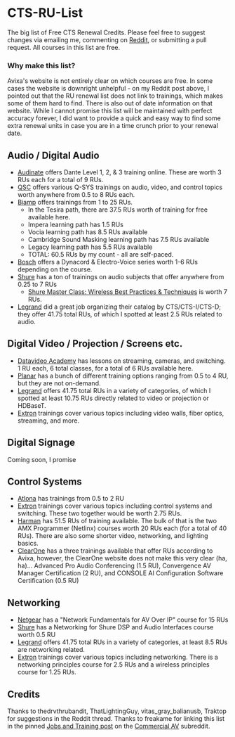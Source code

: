 # CTS-RU-List
The big list of Free CTS Renewal Credits. Please feel free to suggest changes via emailing me, commenting on [Reddit](https://www.reddit.com/r/CommercialAV/comments/11mxk3d/hit_me_with_your_favorite_cts_renewal_unit/), or submitting a pull request. All courses in this list are free.

### Why make this list?
Avixa's website is not entirely clear on which courses are free. In some cases the website is downright unhelpful - on my Reddit post above, I pointed out that the RU renewal list does not link to trainings, which makes some of them hard to find. There is also out of date information on that website. While I cannot promise this list will be maintained with perfect accuracy forever, I did want to provide a quick and easy way to find some extra renewal units in case you are in a time crunch prior to your renewal date.

## Audio / Digital Audio 
* [Audinate](https://audinate.talentlms.com/dashboard) offers Dante Level 1, 2, & 3 training online. These are worth 3 RUs each for a total of 9 RUs.
* [QSC](https://training.qsc.com/) offers various Q-SYS trainings on audio, video, and control topics worth anywhere from 0.5 to 8 RUs each.
* [Biamp](http://training.biamp.com/) offers trainings from 1 to 25 RUs. 
  * In the Tesira path, there are 37.5 RUs worth of training for free available here.
  * Impera learning path has 1.5 RUs
  * Vocia learning path has 8.5 RUs available
  * Cambridge Sound Masking learning path has 7.5 RUs available
  * Legacy learning path has 5.5 RUs available
  * TOTAL: 60.5 RUs by my count - all are self-paced. 
* [Bosch](https://academy.boschsecurity.com/sui/catalog/43171) offers a Dynacord & Electro-Voice series worth 1-6 RUs depending on the course.
* [Shure](sai.training.shure.com) has a ton of trainings on audio subjects that offer anywhere from 0.25 to 7 RUs
  * [Shure Master Class: Wireless Best Practices & Techniques](https://sai.training.shure.com/catalog/info/id:596) is worth 7 RUs.
* [Legrand](https://go.bluevolt.com/legrand/s/categorydetail/33150/avixa-cts-rus) did a great job organizing their catalog by CTS/CTS-I/CTS-D; they offer 41.75 total RUs, of which I spotted at least 2.5 RUs related to audio.

## Digital Video / Projection / Screens etc.
* [Datavideo Academy](https://datavideoacademy.com/en/lessons) has lessons on streaming, cameras, and switching. 1 RU each, 6 total classes, for a total of 6 RUs available here.
* [Planar](https://www.planar.com/training/) has a bunch of different training options ranging from 0.5 to 4 RU, but they are not on-demand. 
* [Legrand](https://go.bluevolt.com/legrand/s/categorydetail/33150/avixa-cts-rus) offers 41.75 total RUs in a variety of categories, of which I spotted at least 10.75 RUs directly related to video or projection or HDBaseT.
* [Extron](https://www.extron.com/article/continuingeducation_pr?tab=training) trainings cover various topics including video walls, fiber optics, streaming, and more.

## Digital Signage
Coming soon, I promise

## Control Systems 
* [Atlona](https://atlona.litmos.com/account/login/?) has trainings from 0.5 to 2 RU
* [Extron](https://www.extron.com/article/continuingeducation_pr?tab=training) trainings cover various topics including control systems and switching. These two together would be worth 2.75 RUs. 
* [Harman](https://training.harmanpro.com/course/view.php?id=1621) has 51.5 RUs of training available. The bulk of that is the two AMX Programmer (Netlinx) courses worth 20 RUs each (for a total of 40 RUs). There are also some shorter video, networking, and lighting basics. 
* [ClearOne](https://www.clearone.com/training-all) has a three trainings available that offer RUs according to Avixa, however, the ClearOne website does not make this very clear (ha, ha)... Advanced Pro Audio Conferencing (1.5 RU), Convergence AV Manager Certification (2 RU), and CONSOLE AI Configuration Software Certification (0.5 RU) 

## Networking
* [Netgear](https://www.netgear.academy/login/index.php) has a "Network Fundamentals for AV Over IP" course for 15 RUs
* [Shure](https://sai.training.shure.com/catalog/info/id:987) has a Networking for Shure DSP and Audio Interfaces course worth 0.5 RU
* [Legrand](https://go.bluevolt.com/legrand/s/categorydetail/33150/avixa-cts-rus) offers 41.75 total RUs in a variety of categories, at least 8.5 RUs are networking related.
* [Extron](https://www.extron.com/article/continuingeducation_pr?tab=training) trainings cover various topics including networking. There is a networking principles course for 2.5 RUs and a wireless principles course for 1.25 RUs.

## Credits
Thanks to thedrvthrubandit, ThatLightingGuy, vitas_gray_balianusb, Traktop for suggestions in the Reddit thread. Thanks to freakame for linking this list in the pinned [Jobs and Training post](https://www.reddit.com/r/CommercialAV/comments/10fds75/2023_training_and_jobs_thread_post_jobs_career/) on the [Commercial AV](https://www.reddit.com/r/CommercialAV) subreddit.
